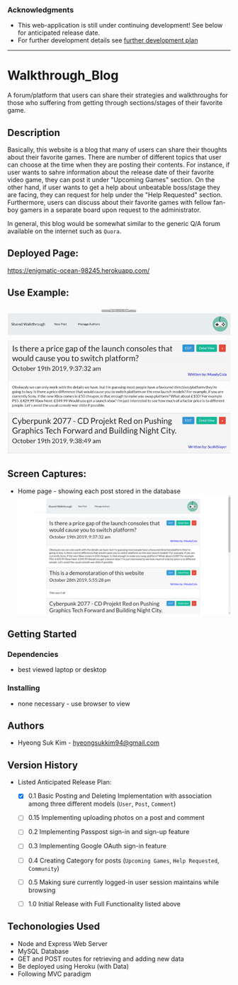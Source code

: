### Acknowledgments

* This web-application is still under continuing development! See below for anticipated release date.
* For further development details see [further development plan](furtherDevPlan.md)
---------------------------------------------


# Walkthrough_Blog

A forum/platform that users can share their strategies and walkthroughs for those who suffering from getting through sections/stages of their favorite game.

## Description

Basically, this website is a blog that many of users can share their thoughts about their favorite games. There are number of different topics that user can choose at the time when they are posting their contents. For instance, if user wants to sahre information about the release date of their favorite video game, they can post it under "Upcoming Games" section. On the other hand, if user wants to get a help about unbeatable boss/stage they are facing, they can request for help under the "Help Requested" section. Furthermore, users can discuss about their favorite games with fellow fan-boy gamers in a separate board upon request to the administrator.

In general, this blog would be somewhat similar to the generic Q/A forum available on the internet such as `Quora`.

## Deployed Page:
https://enigmatic-ocean-98245.herokuapp.com/

## Use Example:

### ![use-example](./assets/imgs/thumbnail.gif)

## Screen Captures:

* Home page - showing each post stored in the database
  ![home-page](assets/imgs/homepage.png)

## Getting Started

### Dependencies

* best viewed laptop or desktop

### Installing

* none necessary - use browser to view

<!-- ### Executing program -->

## Authors

* Hyeong Suk Kim - hyeongsukkim94@gmail.com

## Version History

* Listed Anticipated Release Plan:
    - [x] 0.1 Basic Posting and Deleting Implementation with association among three different models (`User`, `Post`, `Comment`)
    - [ ] 0.15 Implementing uploading photos on a post and comment
    - [ ] 0.2 Implementing Passpost sign-in and sign-up feature
    - [ ] 0.3 Implementing Google OAuth sign-in feature
    - [ ] 0.4 Creating Category for posts (`Upcoming Games`, `Help Requested`, `Community`)
    - [ ] 0.5 Making sure currently logged-in user session maintains while browsing
    - [ ] 1.0 Initial Release with Full Functionality listed above


<!-- ## License -->

## Techonologies Used

* Node and Express Web Server
* MySQL Database 
* GET and POST routes for retrieving and adding new data
* Be deployed using Heroku (with Data)
* Following MVC paradigm




